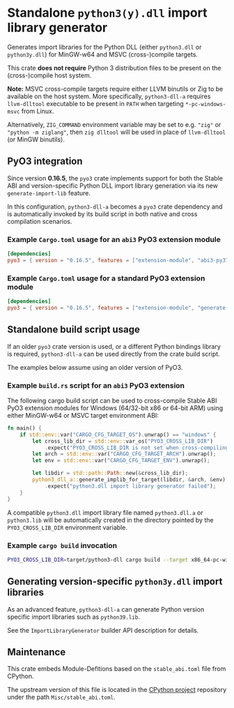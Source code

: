 Standalone `python3(y).dll` import library generator
====================================================

Generates import libraries for the Python DLL
(either `python3.dll` or `python3y.dll`)
for MinGW-w64 and MSVC (cross-)compile targets.

This crate **does not require** Python 3 distribution files
to be present on the (cross-)compile host system.

**Note:** MSVC cross-compile targets require either LLVM binutils
or Zig to be available on the host system.
More specifically, `python3-dll-a` requires `llvm-dlltool` executable
to be present in `PATH` when targeting `*-pc-windows-msvc` from Linux.

Alternatively, `ZIG_COMMAND` environment variable may be set to e.g. `"zig"`
or `"python -m ziglang"`, then `zig dlltool` will be used in place
of `llvm-dlltool` (or MinGW binutils).

PyO3 integration
----------------

Since version **0.16.5**, the `pyo3` crate implements support
for both the Stable ABI and version-specific Python DLL import
library generation via its new `generate-import-lib` feature.

In this configuration, `python3-dll-a` becomes a `pyo3` crate dependency
and is automatically invoked by its build script in both native
and cross compilation scenarios.

### Example `Cargo.toml` usage for an `abi3` PyO3 extension module

```toml
[dependencies]
pyo3 = { version = "0.16.5", features = ["extension-module", "abi3-py37", "generate-import-lib"] }
```

### Example `Cargo.toml` usage for a standard PyO3 extension module

```toml
[dependencies]
pyo3 = { version = "0.16.5", features = ["extension-module", "generate-import-lib"] }
```

Standalone build script usage
-----------------------------

If an older `pyo3` crate version is used, or a different Python bindings
library is required, `python3-dll-a` can be used directly
from the crate build script.

The examples below assume using an older version of PyO3.

### Example `build.rs` script for an `abi3` PyO3 extension

The following cargo build script can be used to cross-compile Stable ABI
PyO3 extension modules for Windows (64/32-bit x86 or 64-bit ARM)
using either MinGW-w64 or MSVC target environment ABI:

```rust
fn main() {
    if std::env::var("CARGO_CFG_TARGET_OS").unwrap() == "windows" {
        let cross_lib_dir = std::env::var_os("PYO3_CROSS_LIB_DIR")
            .expect("PYO3_CROSS_LIB_DIR is not set when cross-compiling");
        let arch = std::env::var("CARGO_CFG_TARGET_ARCH").unwrap();
        let env = std::env::var("CARGO_CFG_TARGET_ENV").unwrap();

        let libdir = std::path::Path::new(&cross_lib_dir);
        python3_dll_a::generate_implib_for_target(libdir, &arch, &env)
            .expect("python3.dll import library generator failed");
    }
}
```

A compatible `python3.dll` import library file named `python3.dll.a`
or `python3.lib` will be automatically created in the directory
pointed by the `PYO3_CROSS_LIB_DIR` environment variable.

### Example `cargo build` invocation

```sh
PYO3_CROSS_LIB_DIR=target/python3-dll cargo build --target x86_64-pc-windows-gnu
```

Generating version-specific `python3y.dll` import libraries
-----------------------------------------------------------

As an advanced feature, `python3-dll-a` can generate Python version
specific import libraries such as `python39.lib`.

See the `ImportLibraryGenerator` builder API description for details.

Maintenance
-----------

This crate embeds Module-Defitions based on the `stable_abi.toml` file from CPython.

The upstream version of this file is located in the [CPython project][cpython]
repository under the path `Misc/stable_abi.toml`.

[cpython]: https://github.com/python/cpython/blob/main/Misc/stable_abi.toml
